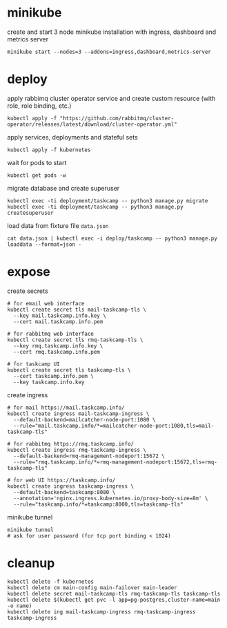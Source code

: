 # minikube

create and start 3 node minikube installation with ingress, dashboard and metrics server
```shell
minikube start --nodes=3 --addons=ingress,dashboard,metrics-server
```

# deploy

apply rabbimq cluster operator service and create custom resource (with role, role binding, etc.)
```shell
kubectl apply -f "https://github.com/rabbitmq/cluster-operator/releases/latest/download/cluster-operator.yml"
```

apply services, deployments and stateful sets
```shell
kubectl apply -f kubernetes
```
wait for pods to start

```shell
kubectl get pods -w
```

migrate database and create superuser
```shell
kubectl exec -ti deployment/taskcamp -- python3 manage.py migrate
kubectl exec -ti deployment/taskcamp -- python3 manage.py createsuperuser
```

load data from fixture file `data.json`
```shell
cat data.json | kubectl exec -i deploy/taskcamp -- python3 manage.py loaddata --format=json -
```

# expose

create secrets
```shell
# for email web interface
kubectl create secret tls mail-taskcamp-tls \
  --key mail.taskcamp.info.key \
  --cert mail.taskcamp.info.pem

# for rabbitmq web interface
kubectl create secret tls rmq-taskcamp-tls \
  --key rmq.taskcamp.info.key \
  --cert rmq.taskcamp.info.pem 

# for taskcamp UI
kubectl create secret tls taskcamp-tls \
  --cert taskcamp.info.pem \
  --key taskcamp.info.key                                
```

create ingress
```shell
# for mail https://mail.taskcamp.info/
kubectl create ingress mail-taskcamp-ingress \
  --default-backend=mailcatcher-node-port:1080 \
  --rule="mail.taskcamp.info/*=mailcatcher-node-port:1080,tls=mail-taskcamp-tls"

# for rabbitmq https://rmq.taskcamp.info/
kubectl create ingress rmq-taskcamp-ingress \
  --default-backend=rmq-management-nodeport:15672 \
  --rule="rmq.taskcamp.info/*=rmq-management-nodeport:15672,tls=rmq-taskcamp-tls"
    
# for web UI https://taskcamp.info/
kubectl create ingress taskcamp-ingress \
  --default-backend=taskcamp:8080 \
  --annotation='nginx.ingress.kubernetes.io/proxy-body-size=8m' \
  --rule="taskcamp.info/*=taskcamp:8000,tls=taskcamp-tls"
```

minikube tunnel
```shell
minikube tunnel
# ask for user password (for tcp port binding < 1024)
```

# cleanup

```shell
kubectl delete -f kubernetes
kubectl delete cm main-config main-failover main-leader
kubectl delete secret mail-taskcamp-tls rmq-taskcamp-tls taskcamp-tls
kubectl delete $(kubectl get pvc -l app=pg-postgres,cluster-name=main -o name)
kubectl delete ing mail-taskcamp-ingress rmq-taskcamp-ingress taskcamp-ingress
```
